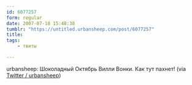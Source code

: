 ```yaml
---
id: 6077257
form: regular
date: 2007-07-18 15:48:38
tumblr: "https://untitled.urbansheep.com/post/6077257"
title:
tags:
    - твиты

---
```


<p>urbansheep: Шоколадный Октябрь Вилли Вонки. Как тут пахнет! (via <a href="http://twitter.com/urbansheep/statuses/155676202">Twitter / urbansheep</a>)</p>


